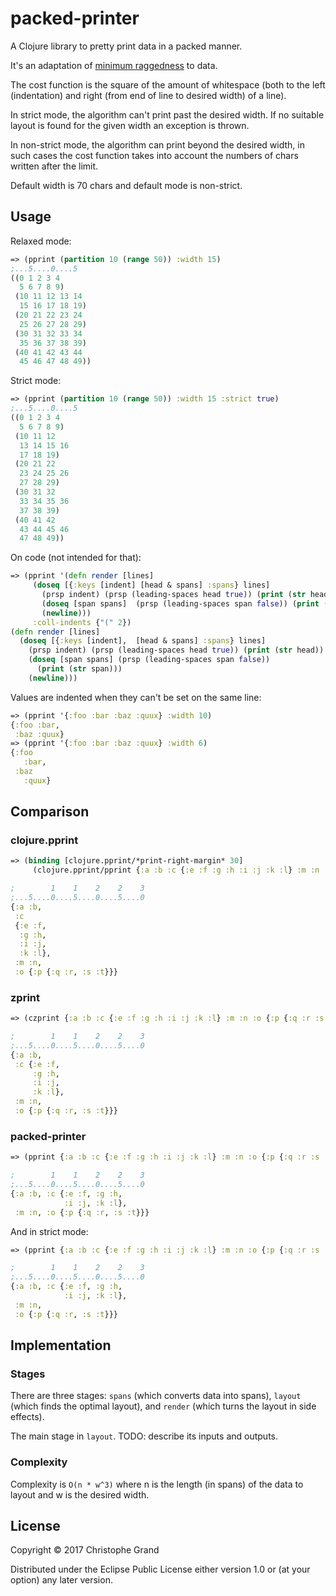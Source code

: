 # packed-printer

A Clojure library to pretty print data in a packed manner.

It's an adaptation of [minimum raggedness](https://en.wikipedia.org/wiki/Line_wrap_and_word_wrap#Minimum_raggedness) to data.

The cost function is the square of the amount of whitespace (both to the left (indentation) and right (from end of line to desired width) of a line).

In strict mode, the algorithm can't print past the desired width. If no suitable layout is found for the given width an exception is thrown.

In non-strict mode, the algorithm can print beyond the desired width, in such cases the cost function takes into account the numbers of chars written after the limit.

Default width is 70 chars and default mode is non-strict.

## Usage

Relaxed mode:
```clj
=> (pprint (partition 10 (range 50)) :width 15)
;...5....0....5
((0 1 2 3 4
  5 6 7 8 9)
 (10 11 12 13 14
  15 16 17 18 19)
 (20 21 22 23 24
  25 26 27 28 29)
 (30 31 32 33 34
  35 36 37 38 39)
 (40 41 42 43 44
  45 46 47 48 49))
```

Strict mode:
```clj
=> (pprint (partition 10 (range 50)) :width 15 :strict true)
;...5....0....5
((0 1 2 3 4
  5 6 7 8 9)
 (10 11 12
  13 14 15 16
  17 18 19)
 (20 21 22
  23 24 25 26
  27 28 29)
 (30 31 32
  33 34 35 36
  37 38 39)
 (40 41 42
  43 44 45 46
  47 48 49))
```

On code (not intended for that):
```clj
=> (pprint '(defn render [lines]
     (doseq [{:keys [indent] [head & spans] :spans} lines]
       (prsp indent) (prsp (leading-spaces head true)) (print (str head))
       (doseq [span spans]  (prsp (leading-spaces span false)) (print (str span)))
       (newline)))
     :coll-indents {"(" 2})
(defn render [lines]
  (doseq [{:keys [indent],  [head & spans] :spans} lines]
    (prsp indent) (prsp (leading-spaces head true)) (print (str head))
    (doseq [span spans] (prsp (leading-spaces span false))
      (print (str span)))
    (newline)))
```

Values are indented when they can't be set on the same line:

```clj
=> (pprint '{:foo :bar :baz :quux} :width 10)
{:foo :bar,
 :baz :quux}
=> (pprint '{:foo :bar :baz :quux} :width 6)
{:foo
   :bar,
 :baz
   :quux}
```

## Comparison

### clojure.pprint
```clj
=> (binding [clojure.pprint/*print-right-margin* 30]
     (clojure.pprint/pprint {:a :b :c {:e :f :g :h :i :j :k :l} :m :n :o {:p {:q :r :s :t}}}))

;        1    1    2    2    3
;...5....0....5....0....5....0
{:a :b,
 :c
 {:e :f,
  :g :h,
  :i :j,
  :k :l},
 :m :n,
 :o {:p {:q :r, :s :t}}}
```

### zprint
```clj
=> (czprint {:a :b :c {:e :f :g :h :i :j :k :l} :m :n :o {:p {:q :r :s :t}}} 30 {:map {:nl-separator? true}})

;        1    1    2    2    3
;...5....0....5....0....5....0
{:a :b,
 :c {:e :f,
     :g :h,
     :i :j,
     :k :l},
 :m :n,
 :o {:p {:q :r, :s :t}}}
 ```

### packed-printer 
```clj
=> (pprint {:a :b :c {:e :f :g :h :i :j :k :l} :m :n :o {:p {:q :r :s :t}}} :width 30)

;        1    1    2    2    3
;...5....0....5....0....5....0
{:a :b, :c {:e :f, :g :h,
            :i :j, :k :l},
 :m :n, :o {:p {:q :r, :s :t}}}
 ```

And in strict mode:

```clj
=> (pprint {:a :b :c {:e :f :g :h :i :j :k :l} :m :n :o {:p {:q :r :s :t}}} :width 30 :strict true)

;        1    1    2    2    3
;...5....0....5....0....5....0
{:a :b, :c {:e :f, :g :h,
            :i :j, :k :l},
 :m :n,
 :o {:p {:q :r, :s :t}}}
```

## Implementation

### Stages

There are three stages: `spans` (which converts data into spans), `layout` (which finds the optimal layout), and `render` (which turns the layout in side effects).

The main stage in `layout`. TODO: describe its inputs and outputs.

### Complexity

Complexity is `O(n * w^3)` where n is the length (in spans) of the data to layout and w is the desired width.

## License

Copyright © 2017 Christophe Grand

Distributed under the Eclipse Public License either version 1.0 or (at
your option) any later version.
